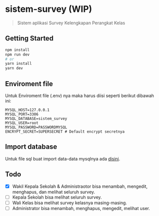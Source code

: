 # sistem-survey (WIP)

> Sistem aplikasi Survey Kelengkapan Perangkat Kelas

## Getting Started

```bash
npm install
npm run dev
# or
yarn install
yarn dev
```

## Enviroment file

Untuk Enviroment file (.env) nya maka harus diisi seperti berikut dibawah ini:

```
MYSQL_HOST=127.0.0.1
MYSQL_PORT=3306
MYSQL_DATABASE=sistem_survey
MYSQL_USER=root
MYSQL_PASSWORD=PASSWORDMYSQL
ENCRYPT_SECRET=SUPERSECRET # Default encrypt secretnya
```

## Import database

Untuk file sql buat import data-data mysqlnya ada [disini](https://github.com/JadlionHD/sistem-survey/tree/main/assets).

## Todo

- [x] Wakil Kepala Sekolah & Administraotor bisa menambah, mengedit, menghapus, dan melihat seluruh survey.
- [ ] Kepala Sekolah bisa melihat seluruh survey.
- [ ] Wali Kelas bisa melihat survey kelasnya masing-masing.
- [ ] Administrator bisa menambah, menghapus, mengedit, melihat user.
